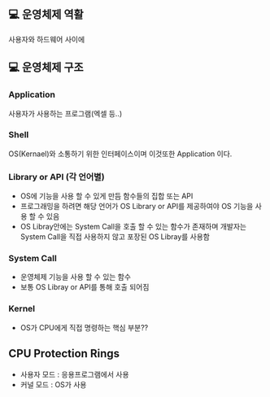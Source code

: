 
## :computer: 운영체제 역활
사용자와 하드웨어 사이에 

## :computer: 운영체제 구조

### Application
사용자가 사용하는 프로그램(엑셀 등..)

### Shell
OS(Kernael)와 소통하기 위한 인터페이스이며 이것또한 Application 이다.

### Library or API (각 언어별)
- OS에 기능을 사용 할 수 있게 만듬 함수들의 집합 또는 API
- 프로그래밍을 하려면 해당 언어가 OS Library or API를 제공하여야 OS 기능을 사용 할 수 있음
- OS Libray안에는 System Call을 호출 할 수 있는 함수가 존재하며 개발자는  System Call을 직접 사용하지 않고 포장된 OS Libray를 사용함

### System Call
- 운영체제 기능을 사용 할 수 있는 함수
- 보통 OS Libray or API를 통해 호출 되어짐


### Kernel
- OS가 CPU에게 직접 명령하는 핵심 부분??


## CPU Protection Rings
- 사용자 모드 : 응용프로그램에서 사용
- 커널 모드 : OS가 사용
